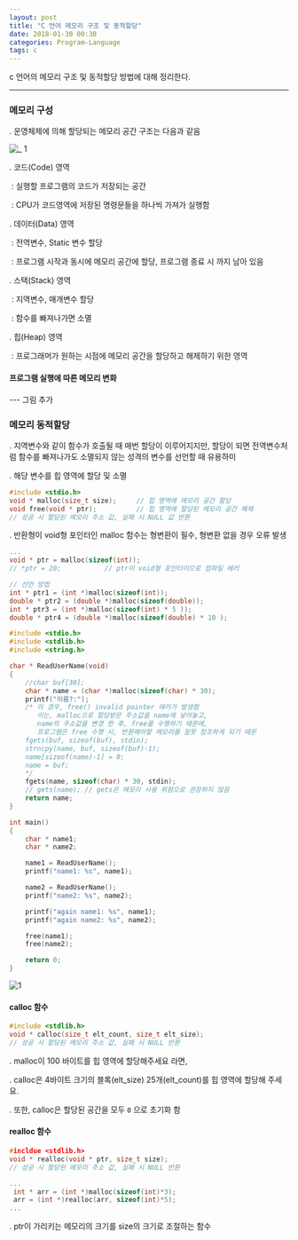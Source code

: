 ```yaml
---
layout: post
title: "C 언어 메모리 구조 및 동적할당"
date: 2018-01-30 00:30
categories: Program-Language
tags: c
---
```


c 언어의 메모리 구조 및 동적할당 방법에 대해 정리한다.

------

### 메모리 구성

  . 운영체제에 의해 할당되는 메모리 공간 구조는 다음과 같음

![_ 1](https://user-images.githubusercontent.com/29933947/35561457-b6c8267c-05f3-11e8-8f74-c13644e5012b.png)

  . 코드(Code) 영역

​    : 실행할 프로그램의 코드가 저장되는 공간

​    : CPU가 코드영역에 저장된 명령문들을 하나씩 가져가 실행함

  . 데이터(Data) 영역

​    : 전역변수, Static 변수 할당

​    : 프로그램 시작과 동시에 메모리 공간에 할당, 프로그램 종료 시 까지 남아 있음

  . 스택(Stack) 영역

​    : 지역변수, 매개변수 할당

​    : 함수를 빠져나가면 소멸

  . 힙(Heap) 영역

​    : 프로그래머가 원하는 시점에 메모리 공간을 할당하고 해제하기 위한 영역



#### 프로그램 실행에 따른 메모리 변화

--- 그림 추가



### 메모리 동적할당

  . 지역변수와 같이 함수가 호출될 때 매번 할당이 이루어지지만, 할당이 되면 전역변수처럼 함수를 빠져나가도 소멸되지 않는 성격의 변수를 선언할 때 유용하미

  . 해당 변수를 힙 영역에 할당 및 소멸

```c
#include <stdio.h>
void * malloc(size_t size);		// 힙 영역에 메모리 공간 할당
void free(void * ptr);			// 힙 영역에 할당된 메모리 공간 해제
// 성공 시 할당된 메모리 주소 값, 실패 시 NULL 값 반환
```

  . 반환형이 void형 포인터인 malloc 함수는 형변환이 필수, 형변환 없을 경우 오류 발생

```c
...
void * ptr = malloc(sizeof(int));
// *ptr = 20;			// ptr이 void형 포인터이므로 컴파일 에러

// 선언 방법
int * ptr1 = (int *)malloc(sizeof(int));
double * ptr2 = (double *)malloc(sizeof(double));
int * ptr3 = (int *)malloc(sizeof(int) * 5 ));
double * ptr4 = (double *)malloc(sizeof(double) * 10 );
```

 

```c
#include <stdio.h>
#include <stdlib.h>
#include <string.h>

char * ReadUserName(void)
{
    //char buf[30];
    char * name = (char *)malloc(sizeof(char) * 30);
    printf("이름?:");
    /* 이 경우, free() invalid pointer 에러가 발생함
       이는, malloc으로 할당받은 주소값을 name에 넣어놓고,
       name의 주소값을 변경 한 후, free를 수행하기 때문에,
       프로그램은 free 수행 시, 반환해야할 메모리를 잘못 참조하게 되기 때문
    fgets(buf, sizeof(buf), stdin);
    strncpy(name, buf, sizeof(buf)-1);
    name[sizeof(name)-1] = 0;
    name = buf;
    */
    fgets(name, sizeof(char) * 30, stdin);
    // gets(name); // gets은 메모리 사용 위험으로 권장하지 않음
    return name;
}

int main()
{
    char * name1;
    char * name2;

    name1 = ReadUserName();
    printf("name1: %s", name1);

    name2 = ReadUserName();
    printf("name2: %s", name2);

    printf("again name1: %s", name1);
    printf("again name2: %s", name2);

    free(name1);
    free(name2);

    return 0;
}
```

![1](https://user-images.githubusercontent.com/29933947/35566472-d9ccc81a-0604-11e8-91f3-967ad2ec0e07.png)

#### calloc 함수

```c
#include <stdlib.h>
void * calloc(size_t elt_count, size_t elt_size);
// 성공 시 할당된 메모리 주소 값, 실패 시 NULL 반환
```

  . malloc이 100 바이트를 힙 영역에 할당해주세요 라면,

  . calloc은 4바이트 크기의 블록(elt_size) 25개(elt_count)를 힙 영역에 할당해 주세요.

  . 또한, calloc은 할당된 공간을 모두 `0` 으로 초기화 함

#### realloc 함수

```c
#incldue <stdlib.h>
void * realloc(void * ptr, size_t size);
// 성공 시 할당된 메모리 주소 값, 실패 시 NULL 반환

...
 int * arr = (int *)malloc(sizeof(int)*3);
 arr = (int *)realloc(arr, sizeof(int)*5);
...
```

  . ptr이 가리키는 메모리의 크기를 size의 크기로 조절하는 함수

